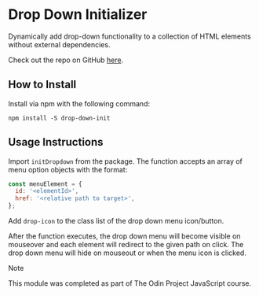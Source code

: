 # Drop Down Initializer

Dynamically add drop-down functionality to a collection of HTML elements without external dependencies.

Check out the repo on GitHub [here](https://github.com/jwsmith24/drop-down-init).

## How to Install

Install via npm with the following command:

`npm install -S drop-down-init`

## Usage Instructions

Import `initDropdown` from the package. The function accepts an array of menu option objects with the format:

```javascript
const menuElement = {
  id: '<elementId>',
  href: '<relative path to target>',
};
```

Add `drop-icon` to the class list of the drop down menu icon/button.

After the function executes, the drop down menu will become visible on mouseover and each element will redirect to the given path on click. The drop down menu will hide on mouseout or when the menu icon is clicked.

> [!NOTE]
> This module was completed as part of The Odin Project JavaScript course.
